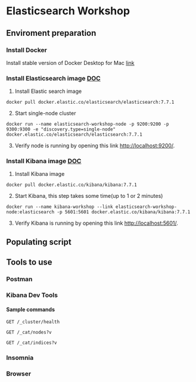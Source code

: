 # Elasticsearch Workshop

## Enviroment preparation 

### Install Docker
Install stable version of Docker Desktop for Mac [link](https://hub.docker.com/editions/community/docker-ce-desktop-mac/)

### Install Elasticsearch image [DOC](https://www.elastic.co/guide/en/elasticsearch/reference/current/docker.html)
1. Install Elastic search image 
```
docker pull docker.elastic.co/elasticsearch/elasticsearch:7.7.1
```
2. Start single-node cluster
```
docker run --name elasticsearch-workshop-node -p 9200:9200 -p 9300:9300 -e "discovery.type=single-node" docker.elastic.co/elasticsearch/elasticsearch:7.7.1
```
3. Verify node is running by opening this link [http://localhost:9200/](http://localhost:9200/).
### Install Kibana image [DOC](https://www.elastic.co/guide/en/kibana/current/docker.html)
1. Install Kibana image
```
docker pull docker.elastic.co/kibana/kibana:7.7.1
```
2. Start Kibana, this step takes some time(up to 1 or 2 minutes) 
```
docker run --name kibana-workshop --link elasticsearch-workshop-node:elasticsearch -p 5601:5601 docker.elastic.co/kibana/kibana:7.7.1
```
3. Verify Kibana is running by opening this link [http://localhost:5601/](http://localhost:5601/).
## Populating script

## Tools to use

### Postman
### Kibana Dev Tools
#### Sample commands
```
GET /_cluster/health

GET /_cat/nodes?v

GET /_cat/indices?v
```
### Insomnia
### Browser
